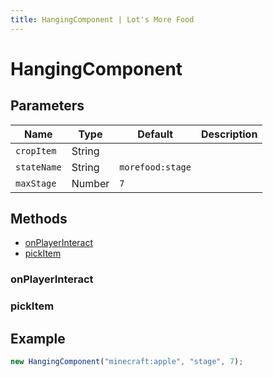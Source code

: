 ```yaml
---
title: HangingComponent | Lot's More Food
---
```


# HangingComponent

## Parameters

| Name        | Type   | Default          | Description |
| ----------- | ------ | ---------------- | ----------- |
| `cropItem`  | String |                  |             |
| `stateName` | String | `morefood:stage` |             |
| `maxStage`  | Number | `7`              |             |

## Methods

- [onPlayerInteract](#onplayerinteract)
- [pickItem](#pickitem)

### onPlayerInteract

### pickItem

## Example

```js
new HangingComponent("minecraft:apple", "stage", 7);
```
